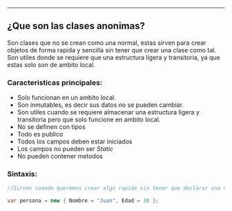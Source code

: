 
---
## ¿Que son las clases anonimas?
Son clases que no se crean como una normal, estas sirven para crear objetos de forma rapida y sencilla sin tener que crear una clase como tal. Son utiles donde se requiere que una estructura ligera y transitoria, ya que estas solo son de ambito local.

### Caracteristicas principales:

- Solo funcionan en un ambito local. 
- Son inmutables, es decir sus datos no se pueden cambiar. 
- Son utiles cuando se requiere almacenar una estructura ligera y transitoria pero que solo funcione en ambito local.
- No se definen con tipos
- Todo es publico
- Todos los campos deben estar iniciados
- Los campos no pueden ser *Static*
- No pueden contener metodos
### Sintaxis:

```csharp
//Sirven cuando queremos crear algo rapido sin tener que declarar una clase, esta solo actuara de forma local.

var persona = new { Nombre = "Juan", Edad = 30 };

```












